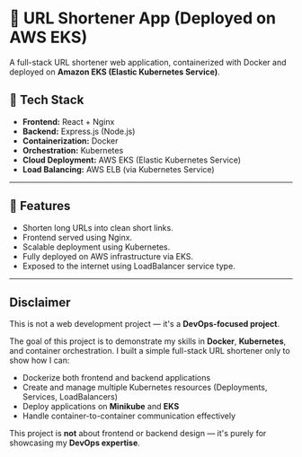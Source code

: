 # 🔗 URL Shortener App (Deployed on AWS EKS)

A full-stack URL shortener web application, containerized with Docker and deployed on **Amazon EKS (Elastic Kubernetes Service)**.

## 🧠 Tech Stack

- **Frontend:** React + Nginx
- **Backend:** Express.js (Node.js)
- **Containerization:** Docker
- **Orchestration:** Kubernetes
- **Cloud Deployment:** AWS EKS (Elastic Kubernetes Service)
- **Load Balancing:** AWS ELB (via Kubernetes Service)


---

## 🚀 Features

- Shorten long URLs into clean short links.
- Frontend served using Nginx.
- Scalable deployment using Kubernetes.
- Fully deployed on AWS infrastructure via EKS.
- Exposed to the internet using LoadBalancer service type.

---
## Disclaimer

This is not a web development project — it's a **DevOps-focused project**.

The goal of this project is to demonstrate my skills in **Docker**, **Kubernetes**, and container orchestration. I built a simple full-stack URL shortener only to show how I can:

- Dockerize both frontend and backend applications
- Create and manage multiple Kubernetes resources (Deployments, Services, LoadBalancers)
- Deploy applications on **Minikube** and **EKS**
- Handle container-to-container communication effectively

This project is **not** about frontend or backend design — it's purely for showcasing my **DevOps expertise**.
